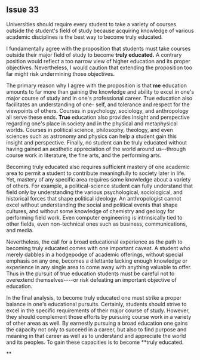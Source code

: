 
Issue 33
---------------------------

Universities should require every student to take a variety of courses outside the student's
field of study because acquiring knowledge of various academic disciplines is the best way to
become truly educated.

I fundamentally agree with the proposition that students must take courses outside their
major field of study to become **truly educated.** A contrary position would reflect a too narrow
view of higher education and its proper objectives. Nevertheless, I would caution that
extending the proposition too far might risk undermining those objectives.

The primary reason why I agree with the proposition is that **me** education amounts to far
more than gaining the knowledge and ability to excel in one's major course of study and in
one's professional career. True education also facilitates an understanding of one- self, and
tolerance and respect for the viewpoints of others. Courses in psychology, sociology, and
anthropology all serve these ends. **True** education also provides insight and perspective
regarding one's place in society and in the physical and metaphysical worlds. Courses in
political science, philosophy, theology, and even sciences such as astronomy and physics can
help a student gain this insight and perspective. Finally, no student can be truly educated
without having gained an aesthetic appreciation of the world around us--through course work
in literature, the fine arts, and the performing arts.

Becoming truly educated also requires sufficient mastery of one academic area to permit a
student to contribute meaningfully to society later in life. Yet, mastery of any specific area
requires some knowledge about a variety of others. For example, a political-science student
can fully understand that field only by understanding the various psychological, sociological,
and historical forces that shape political ideology. An anthropologist cannot excel without
understanding the social and political events that shape cultures, and without some knowledge
of chemistry and geology for performing field work. Even computer engineering is intrinsically
tied to other fields, even non-technical ones such as business, communications, and media.

Nevertheless, the call for a broad educational experience as the path to becoming truly
educated comes with one important caveat. A student who merely dabbles in a hodgepodge of
academic offerings, without special emphasis on any one, becomes a dilettante lacking
enough knowledge or experience in any single area to come away with anything valuable to
offer. Thus in the pursuit of true education students must be careful not to overextend
themselves----or risk defeating an important objective of education.

In the final analysis, to become truly educated one must strike a proper balance in one's
educational pursuits. Certainly, students should strive to excel in the specific requirements of
their major course of study. However, they should complement those efforts by pursuing
course work in a variety of other areas as well. By earnestly pursuing a broad education one
gains the capacity not only to succeed in a career, but also to find purpose and meaning in that
career as well as to understand and appreciate the world and its peoples. To gain these
capacities is to become **truly educated.

**
